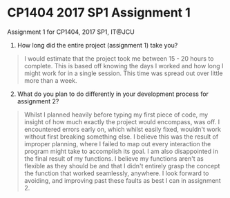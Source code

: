 # CP1404 2017 SP1 Assignment 1
Assignment 1 for CP1404, 2017 SP1, IT@JCU

1. How long did the entire project (assignment 1) take you?
> I would estimate that the project took me between 15 - 20 hours to complete. This is based off knowing the days I worked and how long I might work for in a single session. This time was spread out over little more than a week.


2. What do you plan to do  differently in your development process for assignment 2?
> Whilst I planned heavily before typing my first piece of code, my insight of how much exactly the project would encompass, was off. I encountered errors early on, which whilst easily fixed, wouldn't work without first breaking something else. I believe this was the result of improper planning, where I failed to map out every interaction the program might take to accomplish its goal. I am also disappointed in the final result of my functions. I believe my functions aren't as flexible as they should be and that I didn't entirely grasp the concept the function that worked seamlessly, anywhere. I look forward to avoiding, and improving past these faults as best I can in assignment 2.
